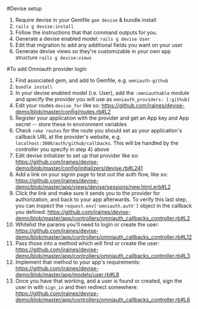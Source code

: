 #Devise setup

1. Require devise in your Gemfile `gem devise` & bundle install
2. `rails g devise:install`
3. Follow the instructions that that command outputs for you.
4. Generate a devise enabled model: `rails g devise User`
5. Edit that migration to add any additional fields you want on your user
6. Generate devise views so they're customizable in your own app structure `rails g devise:views`

#To add Omniauth provider login

1. Find associated gem, and add to Gemfile, e.g. `omniauth-github`
2. `bundle install`
3. In your devise enabled model (i.e. User), add the `:omniauthable` module and specify the provider you will use as `omniauth_providers: [:github]`
4. Edit your routes `devise_for` like so: https://github.com/jraines/devise-demo/blob/master/config/routes.rb#L2
5. Register your application with the provider and get an App key and App secret -- store these in environment variables
6. Check `rake routes` for the route you should set as your application's callback URL at the provider's website, e.g. `localhost:3000/auth/github/callbacks`.  This will be handled by the controller you specify in step 4) above
7. Edit devise initializer to set up that provider like so: https://github.com/jraines/devise-demo/blob/master/config/initializers/devise.rb#L241
8. Add a link on your signin page to test out the auth flow, like so: https://github.com/jraines/devise-demo/blob/master/app/views/devise/sessions/new.html.erb#L2
9. Click the link and make sure it sends you to the provider for authorization, and back to your app afterwards.  To verify this last step, you can inspect the `request.env['omniauth.auth']` object in the callback you defined: https://github.com/jraines/devise-demo/blob/master/app/controllers/omniauth_callbacks_controller.rb#L2
10. Whitelist the params you'll need to login or create the user: https://github.com/jraines/devise-demo/blob/master/app/controllers/omniauth_callbacks_controller.rb#L12
11. Pass those into a method which will find or create the user: https://github.com/jraines/devise-demo/blob/master/app/controllers/omniauth_callbacks_controller.rb#L3
12. Implement that method to your app's requirements: https://github.com/jraines/devise-demo/blob/master/app/models/user.rb#L8
13. Once you have that working, and a user is found or created, sign the user in with `sign_in` and then redirect somewhere: https://github.com/jraines/devise-demo/blob/master/app/controllers/omniauth_callbacks_controller.rb#L6

